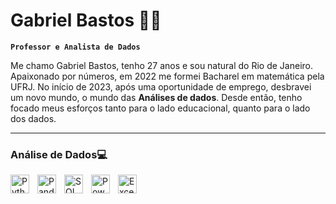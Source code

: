 # Gabriel Bastos 👨‍🏫
**`Professor e Analista de Dados`**

Me chamo Gabriel Bastos, tenho 27 anos e sou natural do Rio de Janeiro. Apaixonado por números, em 2022 me formei Bacharel em matemática pela UFRJ. No início de 2023, após uma oportunidade de emprego, desbravei um novo mundo, o mundo das **Análises de dados**. Desde então, tenho focado meus esforços tanto para o lado educacional, quanto para o lado dos dados. 

---

### Análise de Dados💻

<img 
  align="left"
  alt="Python"
  title="Python"
  width="30px"
  style="padding-right: 10px;"
  src="https://cdn.jsdelivr.net/gh/devicons/devicon@latest/icons/python/python-original-wordmark.svg" 
/>

<img 
  align="left"
  alt="Pandas"
  title="Pandas"
  width="30px"
  style="padding-right: 10px;"
  src="https://cdn.jsdelivr.net/gh/devicons/devicon@latest/icons/pandas/pandas-original-wordmark.svg" 
/>
          

<img 
  align="left"
  alt="SQL"
  title="SQL"
  width="30px"
  style="padding-right: 10px;"
  src="https://cdn.jsdelivr.net/gh/devicons/devicon@latest/icons/azuresqldatabase/azuresqldatabase-original.svg"
/>

<img 
  align="left"
  alt="PowerBI"
  title="PowerBI"
  width="30px"
  style="padding-right: 10px;"
  src="https://img.icons8.com/?size=100&id=qYfwpsRXEcpc&format=png&color=000000"
/>

<img 
  align="left"
  alt="Excel"
  title="Excel"
  width="30px"
  style="padding-right: 10px;"
  src="https://img.icons8.com/?size=100&id=UECmBSgBOvPT&format=png&color=000000"
/>
          

          

<!--
## Hi there 👋


**BastosFreire/BastosFreire** is a ✨ _special_ ✨ repository because its `README.md` (this file) appears on your GitHub profile.

Here are some ideas to get you started:

- 🔭 I’m currently working on ...
- 🌱 I’m currently learning ...
- 👯 I’m looking to collaborate on ...
- 🤔 I’m looking for help with ...
- 💬 Ask me about ...
- 📫 How to reach me: ...
- 😄 Pronouns: ...
- ⚡ Fun fact: ...
-->
